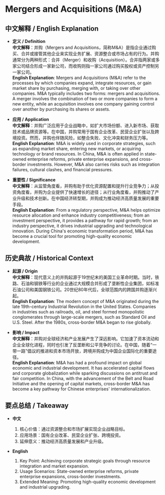 # Mergers and Acquisitions (M&A)

## 中文解释 / English Explanation

* **定义 / Definition**  
  **中文解释**：并购（Mergers and Acquisitions，简称M&A）是指企业通过购买、合并或接管其他企业来实现业务扩展、资源整合或市场占有的行为。并购通常分为两种形式：合并（Merger）和收购（Acquisition）。合并指两家或多家公司结合形成一家新公司，而收购则指一家公司通过购买股权或资产控制另一家公司。  
  **English Explanation**: Mergers and Acquisitions (M&A) refer to the processes by which companies expand, integrate resources, or gain market share by purchasing, merging with, or taking over other companies. M&A typically includes two forms: mergers and acquisitions. A merger involves the combination of two or more companies to form a new entity, while an acquisition involves one company gaining control over another by purchasing its shares or assets.

* **应用 / Application**  
  **中文解释**：并购广泛应用于企业战略中，如扩大市场份额、进入新市场、获取技术或品牌资源等。在中国，并购常用于国有企业改革、民营企业扩张以及跨境投资。然而，并购也伴随风险，如整合失败、文化冲突和财务压力等。  
  **English Explanation**: M&A is widely used in corporate strategies, such as expanding market share, entering new markets, or acquiring technology or brand resources. In China, M&A is often applied in state-owned enterprise reforms, private enterprise expansions, and cross-border investments. However, M&A also carries risks such as integration failures, cultural clashes, and financial pressures.

* **重要性 / Significance**  
  **中文解释**：从监管角度看，并购有助于优化资源配置和提升行业竞争力；从投资角度看，并购为企业提供了快速增长的途径；从行业角度看，并购推动了产业升级和技术创新。在中国经济转型期，并购成为推动经济高质量发展的重要手段。  
  **English Explanation**: From a regulatory perspective, M&A helps optimize resource allocation and enhance industry competitiveness; from an investment perspective, it provides a pathway for rapid growth; from an industry perspective, it drives industrial upgrading and technological innovation. During China's economic transformation period, M&A has become a crucial tool for promoting high-quality economic development.

## 历史典故 / Historical Context

* **起源 / Origin**  
  **中文解释**：现代意义上的并购起源于19世纪末的美国工业革命时期。当时，铁路、石油和钢铁等行业的企业通过大规模合并形成了垄断性企业集团，如标准石油公司和美国钢铁公司。20世纪80年代后，全球范围内的跨国并购逐渐兴起。  
  **English Explanation**: The modern concept of M&A originated during the late 19th-century Industrial Revolution in the United States. Companies in industries such as railroads, oil, and steel formed monopolistic conglomerates through large-scale mergers, such as Standard Oil and U.S. Steel. After the 1980s, cross-border M&A began to rise globally.

* **影响 / Impact**  
  **中文解释**：并购对全球经济和产业发展产生了深远影响。它加速了资本流动和企业全球化进程，同时也引发了反垄断和公平竞争的讨论。在中国，随着“一带一路”倡议的推进和资本市场开放，跨境并购成为中国企业国际化的重要途径。  
  **English Explanation**: M&A has had a profound impact on global economic and industrial development. It has accelerated capital flows and corporate globalization while sparking discussions on antitrust and fair competition. In China, with the advancement of the Belt and Road Initiative and the opening of capital markets, cross-border M&A has become a key pathway for Chinese enterprises' internationalization.

## 要点总结 / Takeaway

* **中文**  
  1. 核心价值：通过资源整合和市场扩展实现企业战略目标。
  2. 应用场景：国有企业改革、民营企业扩张、跨境投资。
  3. 延伸意义：推动经济高质量发展和产业升级。

* **English**  
  1. Key Point: Achieving corporate strategic goals through resource integration and market expansion.
  2. Usage Scenarios: State-owned enterprise reforms, private enterprise expansions, cross-border investments.
  3. Extended Meaning: Promoting high-quality economic development and industrial upgrading.